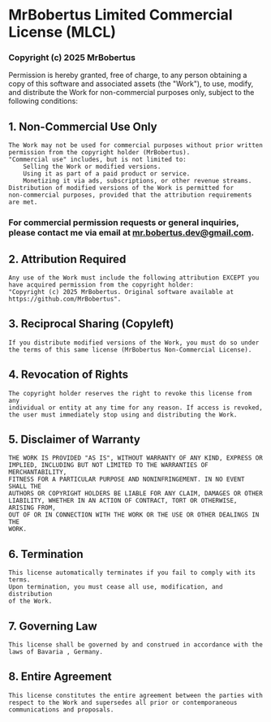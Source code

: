 # MrBobertus Limited Commercial License (MLCL)

### Copyright (c) 2025 MrBobertus

Permission is hereby granted, free of charge, to any person obtaining a copy
of this software and associated assets (the "Work"), to use, modify, and
distribute the Work for non-commercial purposes only, subject to the
following conditions:

## 1. Non-Commercial Use Only

    The Work may not be used for commercial purposes without prior written
    permission from the copyright holder (MrBobertus).
    "Commercial use" includes, but is not limited to:
        Selling the Work or modified versions.
        Using it as part of a paid product or service.
        Monetizing it via ads, subscriptions, or other revenue streams.
    Distribution of modified versions of the Work is permitted for
    non-commercial purposes, provided that the attribution requirements are met.

### For commercial permission requests or general inquiries, please contact me via email at mr.bobertus.dev@gmail.com.

## 2. Attribution Required

    Any use of the Work must include the following attribution EXCEPT you have acquired permission from the copyright holder:
    "Copyright (c) 2025 MrBobertus. Original software available at https://github.com/MrBobertus".

## 3.  Reciprocal Sharing (Copyleft)

    If you distribute modified versions of the Work, you must do so under the terms of this same license (MrBobertus Non-Commercial License).

## 4. Revocation of Rights

    The copyright holder reserves the right to revoke this license from any
    individual or entity at any time for any reason. If access is revoked,
    the user must immediately stop using and distributing the Work.

## 5. Disclaimer of Warranty

    THE WORK IS PROVIDED "AS IS", WITHOUT WARRANTY OF ANY KIND, EXPRESS OR
    IMPLIED, INCLUDING BUT NOT LIMITED TO THE WARRANTIES OF MERCHANTABILITY,
    FITNESS FOR A PARTICULAR PURPOSE AND NONINFRINGEMENT. IN NO EVENT SHALL THE
    AUTHORS OR COPYRIGHT HOLDERS BE LIABLE FOR ANY CLAIM, DAMAGES OR OTHER
    LIABILITY, WHETHER IN AN ACTION OF CONTRACT, TORT OR OTHERWISE, ARISING FROM,
    OUT OF OR IN CONNECTION WITH THE WORK OR THE USE OR OTHER DEALINGS IN THE
    WORK.

## 6. Termination

    This license automatically terminates if you fail to comply with its terms.
    Upon termination, you must cease all use, modification, and distribution
    of the Work.

## 7.  Governing Law

    This license shall be governed by and construed in accordance with the laws of Bavaria , Germany.

## 8.  Entire Agreement

    This license constitutes the entire agreement between the parties with respect to the Work and supersedes all prior or contemporaneous communications and proposals.
